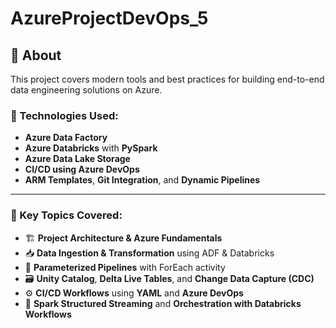 # AzureProjectDevOps_5

## 🎥 About

This project covers modern tools and best practices for building end-to-end data engineering solutions on Azure.

### 🚀 Technologies Used:
- **Azure Data Factory**
- **Azure Databricks** with **PySpark**
- **Azure Data Lake Storage**
- **CI/CD using Azure DevOps**
- **ARM Templates**, **Git Integration**, and **Dynamic Pipelines**

---

### 📌 Key Topics Covered:

- 🏗️ **Project Architecture & Azure Fundamentals**
- 📥 **Data Ingestion & Transformation** using ADF & Databricks
- 🔁 **Parameterized Pipelines** with ForEach activity
- 🗃️ **Unity Catalog**, **Delta Live Tables**, and **Change Data Capture (CDC)**
- ⚙️ **CI/CD Workflows** using **YAML** and **Azure DevOps**
- 🔄 **Spark Structured Streaming** and **Orchestration with Databricks Workflows**

